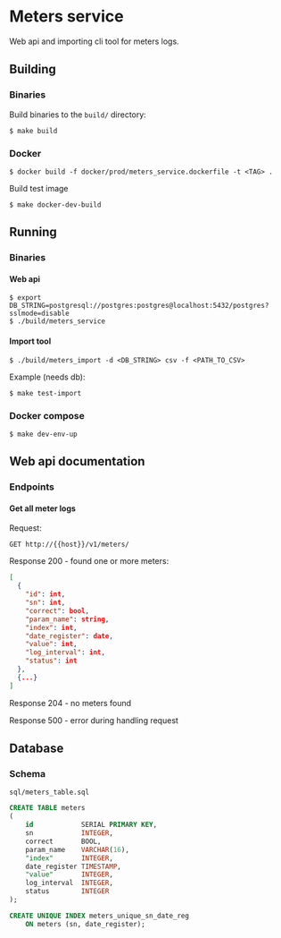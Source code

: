 # Meters service
Web api and importing cli tool for meters logs.

## Building

### Binaries
Build binaries to the `build/` directory:

```
$ make build
```

### Docker

```
$ docker build -f docker/prod/meters_service.dockerfile -t <TAG> .
```
Build test image 
```
$ make docker-dev-build
```

## Running

### Binaries

#### Web api

```
$ export DB_STRING=postgresql://postgres:postgres@localhost:5432/postgres?sslmode=disable
$ ./build/meters_service
```

#### Import tool

```
$ ./build/meters_import -d <DB_STRING> csv -f <PATH_TO_CSV>
```
Example (needs db):

``` 
$ make test-import
```

### Docker compose

```
$ make dev-env-up
```

## Web api documentation

### Endpoints

#### Get all meter logs
Request:
```
GET http://{{host}}/v1/meters/
```
Response 200 - found one or more meters:
```json
[
  {
    "id": int,
    "sn": int,
    "correct": bool,
    "param_name": string,
    "index": int,
    "date_register": date,
    "value": int,
    "log_interval": int,
    "status": int
  },
  {...}
]
```
Response 204 - no meters found

Response 500 - error during handling request

## Database

### Schema
`sql/meters_table.sql`

```SQL
CREATE TABLE meters
(
    id            SERIAL PRIMARY KEY,
    sn            INTEGER,
    correct       BOOL,
    param_name    VARCHAR(16),
    "index"       INTEGER,
    date_register TIMESTAMP,
    "value"       INTEGER,
    log_interval  INTEGER,
    status        INTEGER
);

CREATE UNIQUE INDEX meters_unique_sn_date_reg
    ON meters (sn, date_register);
```